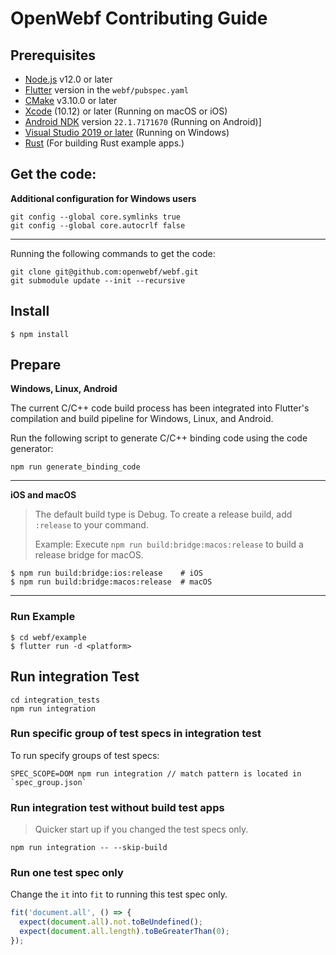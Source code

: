 # OpenWebf Contributing Guide

## Prerequisites

* [Node.js](https://nodejs.org/) v12.0 or later
* [Flutter](https://flutter.dev/docs/get-started/install) version in the `webf/pubspec.yaml`
* [CMake](https://cmake.org/) v3.10.0 or later
* [Xcode](https://developer.apple.com/xcode/) (10.12) or later (Running on macOS or iOS)
* [Android NDK](https://developer.android.com/studio/projects/install-ndk) version `22.1.7171670` (Running on Android)]
* [Visual Studio 2019 or later](https://visualstudio.microsoft.com/) (Running on Windows)
* [Rust](https://www.rust-lang.org/) (For building Rust example apps.)

## Get the code:

**Additional configuration for Windows users**

```
git config --global core.symlinks true
git config --global core.autocrlf false
```

-----

Running the following commands to get the code:

```
git clone git@github.com:openwebf/webf.git
git submodule update --init --recursive
```

## Install

```shell
$ npm install
```

## Prepare

**Windows, Linux, Android**

The current C/C++ code build process has been integrated into Flutter's compilation and build pipeline for Windows, Linux, and Android.

Run the following script to generate C/C++ binding code using the code generator:

```shell
npm run generate_binding_code
```

---

**iOS and macOS**

> The default build type is Debug. To create a release build, add `:release` to your command.  
>  
> Example: Execute `npm run build:bridge:macos:release` to build a release bridge for macOS.

```shell
$ npm run build:bridge:ios:release    # iOS
$ npm run build:bridge:macos:release  # macOS
```

--- 


### Run Example

```shell
$ cd webf/example
$ flutter run -d <platform>
```

## Run integration Test

```shell
cd integration_tests
npm run integration
```

### Run specific group of test specs in integration test

To run specify groups of test specs:

```shell
SPEC_SCOPE=DOM npm run integration // match pattern is located in `spec_group.json`
```

### Run integration test without build test apps

> Quicker start up if you changed the test specs only.

```shell
npm run integration -- --skip-build
```

### Run one test spec only

Change the `it` into `fit` to running this test spec only.

```typescript
fit('document.all', () => { 
  expect(document.all).not.toBeUndefined();
  expect(document.all.length).toBeGreaterThan(0);
});
```

